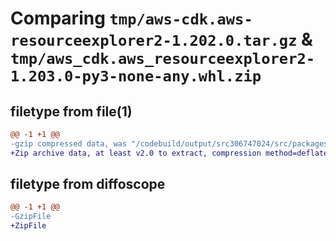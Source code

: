 # Comparing `tmp/aws-cdk.aws-resourceexplorer2-1.202.0.tar.gz` & `tmp/aws_cdk.aws_resourceexplorer2-1.203.0-py3-none-any.whl.zip`

## filetype from file(1)

```diff
@@ -1 +1 @@
-gzip compressed data, was "/codebuild/output/src306747024/src/packages/@aws-cdk/aws-resourceexplorer2/dist/python/aws-cdk.aws-resourceexplorer2-1.202.0.ta", last modified: Fri May 19 23:12:49 2023, max compression
+Zip archive data, at least v2.0 to extract, compression method=deflate
```

## filetype from diffoscope

```diff
@@ -1 +1 @@
-GzipFile
+ZipFile
```

